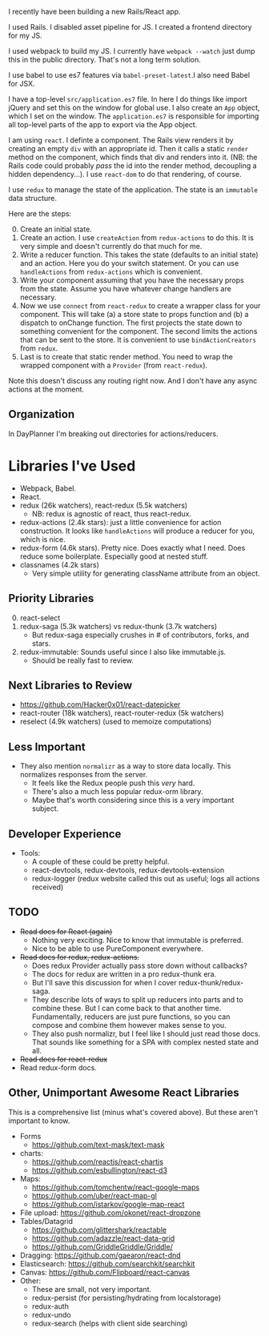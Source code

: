 I recently have been building a new Rails/React app.

I used Rails. I disabled asset pipeline for JS. I created a frontend
directory for my JS.

I used webpack to build my JS. I currently have `webpack --watch` just
dump this in the public directory. That's not a long term solution.

I use babel to use es7 features via `babel-preset-latest`.I also need
Babel for JSX.

I have a top-level `src/application.es7` file. In here I do things
like import jQuery and set this on the window for global use. I also
create an `App` object, which I set on the window. The
`application.es7` is responsible for importing all top-level parts of
the app to export via the App object.

I am using `react`. I definte a component. The Rails view renders it
by creating an empty `div` with an appropriate id. Then it calls a
static `render` method on the component, which finds that div and
renders into it. (NB: the Rails code could probably *pass* the id into
the render method, decoupling a hidden dependency...). I use
`react-dom` to do that rendering, of course.

I use `redux` to manage the state of the application. The state is
an `immutable` data structure.

Here are the steps:

0. Create an initial state.
1. Create an action. I use `createAction` from `redux-actions` to do
   this. It is very simple and doesn't currently do that much for me.
2. Write a reducer function. This takes the state (defaults to an
   initial state) and an action. Here you do your switch statement. Or
   you can use `handleActions` from `redux-actions` which is
   convenient.
3. Write your component assuming that you have the necessary props
   from the state. Assume you have whatever change handlers are
   necessary.
4. Now we use `connect` from `react-redux` to create a wrapper class
   for your component. This will take (a) a store state to props
   function and (b) a dispatch to onChange function. The first
   projects the state down to something convenient for the
   component. The second limits the actions that can be sent to the
   store. It is convenient to use `bindActionCreators` from `redux`.
5. Last is to create that static render method. You need to wrap the
   wrapped component with a `Provider` (from `react-redux`).

Note this doesn't discuss any routing right now. And I don't have any
async actions at the moment.

## Organization

In DayPlanner I'm breaking out directories for actions/reducers.

# Libraries I've Used

* Webpack, Babel.
* React.
* redux (26k watchers), react-redux (5.5k watchers)
    * NB: redux is agnostic of react, thus react-redux.
* redux-actions (2.4k stars): just a little convenience for action
  construction. It looks like `handleActions` will produce a reducer
  for you, which is nice.
* redux-form (4.6k stars). Pretty nice. Does exactly what I need. Does
  reduce some boilerplate. Especially good at nested stuff.
* classnames (4.2k stars)
    * Very simple utility for generating className attribute from an
      object.

## Priority Libraries

0. react-select
1. redux-saga (5.3k watchers) vs redux-thunk (3.7k watchers)
    * But redux-saga especially crushes in # of contributors, forks,
      and stars.
2. redux-immutable: Sounds useful since I also like immutable.js.
    * Should be really fast to review.

## Next Libraries to Review

* https://github.com/Hacker0x01/react-datepicker
* react-router (18k watchers), react-router-redux (5k watchers)
* reselect (4.9k watchers) (used to memoize computations)

## Less Important

* They also mention `normalizr` as a way to store data locally. This
  normalizes responses from the server.
    * It feels like the Redux people push this *very* hard.
    * There's also a much less popular redux-orm library.
    * Maybe that's worth considering since this is a very important
      subject.

## Developer Experience

* Tools:
    * A couple of these could be pretty helpful.
    * react-devtools, redux-devtools, redux-devtools-extension
    * redux-logger (redux website called this out as useful; logs all
      actions received)

## TODO

* <del>Read docs for React (again)</del>
    * Nothing very exciting. Nice to know that immutable is preferred.
    * Nice to be able to use PureComponent everywhere.
* <del>Read docs for redux, redux-actions.</del>
    * Does redux Provider actually pass store down without callbacks?
    * The docs for redux are written in a pro redux-thunk era.
    * But I'll save this discussion for when I cover
      redux-thunk/redux-saga.
    * They describe lots of ways to split up reducers into parts and
      to combine these. But I can come back to that another
      time. Fundamentally, reducers are just pure functions, so you
      can compose and combine them however makes sense to you.
    * They also push normalizr, but I feel like I should just read
      those docs. That sounds like something for a SPA with complex
      nested state and all.
* <del>Read docs for react-redux</del>
* Read redux-form docs.

## Other, Unimportant Awesome React Libraries

This is a comprehensive list (minus what's covered above). But these
aren't important to know.

* Forms
  * https://github.com/text-mask/text-mask
* charts:
  * https://github.com/reactjs/react-chartjs
  * https://github.com/esbullington/react-d3
* Maps:
  * https://github.com/tomchentw/react-google-maps
  * https://github.com/uber/react-map-gl
  * https://github.com/istarkov/google-map-react
* File upload: https://github.com/okonet/react-dropzone
* Tables/Datagrid
  * https://github.com/glittershark/reactable
  * https://github.com/adazzle/react-data-grid
  * https://github.com/GriddleGriddle/Griddle/
* Dragging: https://github.com/gaearon/react-dnd
* Elasticsearch: https://github.com/searchkit/searchkit
* Canvas: https://github.com/Flipboard/react-canvas
* Other:
    * These are small, not very important.
    * redux-persist (for persisting/hydrating from localstorage)
    * redux-auth
    * redux-undo
    * redux-search (helps with client side searching)
